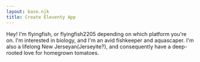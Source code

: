 ```yaml
---
layout: base.njk
title: Create Eleventy App
---
```


Hey! I'm flyingfish, or flyingfish2205 depending on which platform you're on. I'm interested in biology, and I'm an avid fishkeeper and aquascaper. I'm also a lifelong New Jerseyan(Jerseyite?), and consequently have a deep-rooted love for homegrown tomatoes. 

